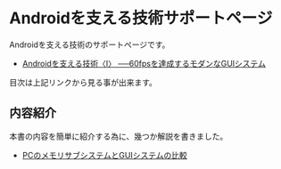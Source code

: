 # Androidを支える技術サポートページ

Androidを支える技術のサポートページです。

- [Androidを支える技術〈Ⅰ〉 ──60fpsを達成するモダンなGUIシステム](http://gihyo.jp/book/2017/978-4-7741-8759-4)

目次は上記リンクから見る事が出来ます。

## 内容紹介

本書の内容を簡単に紹介する為に、幾つか解説を書きました。

- [PCのメモリサブシステムとGUIシステムの比較](https://gist.github.com/karino2/5ad8c0ca2966399de3bb7be5e070073f)

